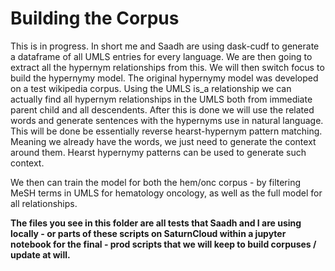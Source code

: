 # Building the Corpus

This is in progress. In short me and Saadh are using dask-cudf to generate a dataframe of all UMLS entries for every language. We are then going to extract all the hypernym relationships from this. We will then switch focus to build the hypernymy model. The original hypernymy model was developed on a test wikipedia corpus. Using the UMLS is_a relationship we can actually find all hypernym relationships in the UMLS both from immediate parent child and all descendents. After this is done we will use the related words and generate sentences with the hypernyms use in natural language. This will be done be essentially reverse hearst-hypernym pattern matching. Meaning we already have the words, we just need to generate the context around them. Hearst hypernymy patterns can be used to generate such context.

We then can train the model for both the hem/onc corpus - by filtering MeSH terms in UMLS for hematology oncology, as well as the full model for all relationships.

**The files you see in this folder are all tests that Saadh and I are using locally - or parts of these scripts on SaturnCloud within a jupyter notebook for the final - prod scripts that we will keep to build corpuses / update at will.**